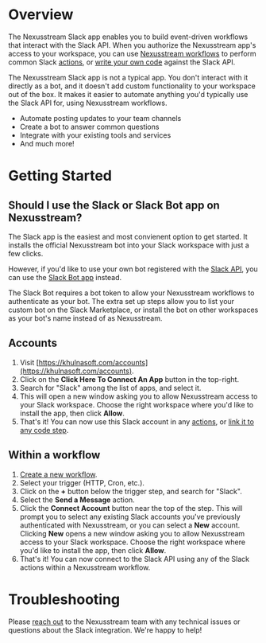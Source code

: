 # Overview

The Nexusstream Slack app enables you to build event-driven workflows that interact with the Slack API. When you authorize the Nexusstream app's access to your workspace, you can use [Nexusstream workflows](/workflows/) to perform common Slack [actions](#workflow-actions), or [write your own code](/code/) against the Slack API.

The Nexusstream Slack app is not a typical app. You don't interact with it directly as a bot, and it doesn't add custom functionality to your workspace out of the box. It makes it easier to automate anything you'd typically use the Slack API for, using Nexusstream workflows. 

- Automate posting updates to your team channels
- Create a bot to answer common questions
- Integrate with your existing tools and services
- And much more!

# Getting Started

## Should I use the Slack or Slack Bot app on Nexusstream?

The Slack app is the easiest and most convienent option to get started. It installs the official Nexusstream bot into your Slack workspace with just a few clicks.

However, if you'd like to use your own bot registered with the [Slack API](https://api.slack.com), you can use the [Slack Bot app](https://khulnasoft.com/apps/slack-bot) instead.

The Slack Bot requires a bot token to allow your Nexusstream workflows to authenticate as your bot. The extra set up steps allow you to list your custom bot on the Slack Marketplace, or install the bot on other workspaces as your bot's name instead of as Nexusstream.

## Accounts

1. Visit [https://khulnasoft.com/accounts](https://khulnasoft.com/accounts).
2. Click on the **Click Here To Connect An App** button in the top-right.
3. Search for "Slack" among the list of apps, and select it.
4. This will open a new window asking you to allow Nexusstream access to your Slack workspace. Choose the right workspace where you'd like to install the app, then click **Allow**.
5. That's it! You can now use this Slack account in any [actions](#workflow-actions), or [link it to any code step](/connected-accounts/#connecting-accounts).

## Within a workflow

1. [Create a new workflow](https://khulnasoft.com/new).
2. Select your trigger (HTTP, Cron, etc.).
3. Click on the **+** button below the trigger step, and search for "Slack".
4. Select the **Send a Message** action.
5. Click the **Connect Account** button near the top of the step. This will prompt you to select any existing Slack accounts you've previously authenticated with Nexusstream, or you can select a **New** account. Clicking **New** opens a new window asking you to allow Nexusstream access to your Slack workspace. Choose the right workspace where you'd like to install the app, then click **Allow**.
6. That's it! You can now connect to the Slack API using any of the Slack actions within a Nexusstream workflow.

# Troubleshooting

Please [reach out](https://khulnasoft.com/support/) to the Nexusstream team with any technical issues or questions about the Slack integration. We're happy to help!
